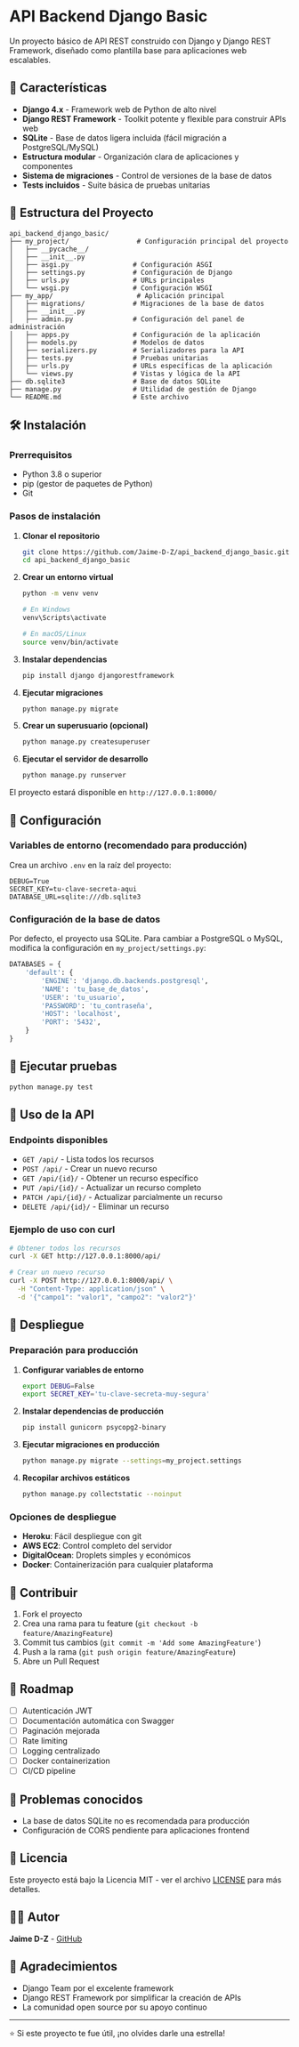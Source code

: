 # API Backend Django Basic

Un proyecto básico de API REST construido con Django y Django REST Framework, diseñado como plantilla base para aplicaciones web escalables.

## 🚀 Características

- **Django 4.x** - Framework web de Python de alto nivel
- **Django REST Framework** - Toolkit potente y flexible para construir APIs web
- **SQLite** - Base de datos ligera incluida (fácil migración a PostgreSQL/MySQL)
- **Estructura modular** - Organización clara de aplicaciones y componentes
- **Sistema de migraciones** - Control de versiones de la base de datos
- **Tests incluidos** - Suite básica de pruebas unitarias

## 📁 Estructura del Proyecto

```
api_backend_django_basic/
├── my_project/                 # Configuración principal del proyecto
│   ├── __pycache__/
│   ├── __init__.py
│   ├── asgi.py                # Configuración ASGI
│   ├── settings.py            # Configuración de Django
│   ├── urls.py                # URLs principales
│   └── wsgi.py                # Configuración WSGI
├── my_app/                     # Aplicación principal
│   ├── migrations/            # Migraciones de la base de datos
│   ├── __init__.py
│   ├── admin.py               # Configuración del panel de administración
│   ├── apps.py                # Configuración de la aplicación
│   ├── models.py              # Modelos de datos
│   ├── serializers.py         # Serializadores para la API
│   ├── tests.py               # Pruebas unitarias
│   ├── urls.py                # URLs específicas de la aplicación
│   └── views.py               # Vistas y lógica de la API
├── db.sqlite3                 # Base de datos SQLite
├── manage.py                  # Utilidad de gestión de Django
└── README.md                  # Este archivo
```

## 🛠️ Instalación

### Prerrequisitos

- Python 3.8 o superior
- pip (gestor de paquetes de Python)
- Git

### Pasos de instalación

1. **Clonar el repositorio**
   ```bash
   git clone https://github.com/Jaime-D-Z/api_backend_django_basic.git
   cd api_backend_django_basic
   ```

2. **Crear un entorno virtual**
   ```bash
   python -m venv venv
   
   # En Windows
   venv\Scripts\activate
   
   # En macOS/Linux
   source venv/bin/activate
   ```

3. **Instalar dependencias**
   ```bash
   pip install django djangorestframework
   ```

4. **Ejecutar migraciones**
   ```bash
   python manage.py migrate
   ```

5. **Crear un superusuario (opcional)**
   ```bash
   python manage.py createsuperuser
   ```

6. **Ejecutar el servidor de desarrollo**
   ```bash
   python manage.py runserver
   ```

El proyecto estará disponible en `http://127.0.0.1:8000/`

## 🔧 Configuración

### Variables de entorno (recomendado para producción)

Crea un archivo `.env` en la raíz del proyecto:

```env
DEBUG=True
SECRET_KEY=tu-clave-secreta-aqui
DATABASE_URL=sqlite:///db.sqlite3
```

### Configuración de la base de datos

Por defecto, el proyecto usa SQLite. Para cambiar a PostgreSQL o MySQL, modifica la configuración en `my_project/settings.py`:

```python
DATABASES = {
    'default': {
        'ENGINE': 'django.db.backends.postgresql',
        'NAME': 'tu_base_de_datos',
        'USER': 'tu_usuario',
        'PASSWORD': 'tu_contraseña',
        'HOST': 'localhost',
        'PORT': '5432',
    }
}
```

## 🧪 Ejecutar pruebas

```bash
python manage.py test
```

## 📖 Uso de la API

### Endpoints disponibles

- `GET /api/` - Lista todos los recursos
- `POST /api/` - Crear un nuevo recurso
- `GET /api/{id}/` - Obtener un recurso específico
- `PUT /api/{id}/` - Actualizar un recurso completo
- `PATCH /api/{id}/` - Actualizar parcialmente un recurso
- `DELETE /api/{id}/` - Eliminar un recurso

### Ejemplo de uso con curl

```bash
# Obtener todos los recursos
curl -X GET http://127.0.0.1:8000/api/

# Crear un nuevo recurso
curl -X POST http://127.0.0.1:8000/api/ \
  -H "Content-Type: application/json" \
  -d '{"campo1": "valor1", "campo2": "valor2"}'
```

## 🚀 Despliegue

### Preparación para producción

1. **Configurar variables de entorno**
   ```bash
   export DEBUG=False
   export SECRET_KEY='tu-clave-secreta-muy-segura'
   ```

2. **Instalar dependencias de producción**
   ```bash
   pip install gunicorn psycopg2-binary
   ```

3. **Ejecutar migraciones en producción**
   ```bash
   python manage.py migrate --settings=my_project.settings
   ```

4. **Recopilar archivos estáticos**
   ```bash
   python manage.py collectstatic --noinput
   ```

### Opciones de despliegue

- **Heroku**: Fácil despliegue con git
- **AWS EC2**: Control completo del servidor
- **DigitalOcean**: Droplets simples y económicos
- **Docker**: Containerización para cualquier plataforma

## 🤝 Contribuir

1. Fork el proyecto
2. Crea una rama para tu feature (`git checkout -b feature/AmazingFeature`)
3. Commit tus cambios (`git commit -m 'Add some AmazingFeature'`)
4. Push a la rama (`git push origin feature/AmazingFeature`)
5. Abre un Pull Request

## 📝 Roadmap

- [ ] Autenticación JWT
- [ ] Documentación automática con Swagger
- [ ] Paginación mejorada
- [ ] Rate limiting
- [ ] Logging centralizado
- [ ] Docker containerization
- [ ] CI/CD pipeline

## 🐛 Problemas conocidos

- La base de datos SQLite no es recomendada para producción
- Configuración de CORS pendiente para aplicaciones frontend

## 📄 Licencia

Este proyecto está bajo la Licencia MIT - ver el archivo [LICENSE](LICENSE) para más detalles.

## 👨‍💻 Autor

**Jaime D-Z** - [GitHub](https://github.com/Jaime-D-Z)

## 🙏 Agradecimientos

- Django Team por el excelente framework
- Django REST Framework por simplificar la creación de APIs
- La comunidad open source por su apoyo continuo

---

⭐ Si este proyecto te fue útil, ¡no olvides darle una estrella!
